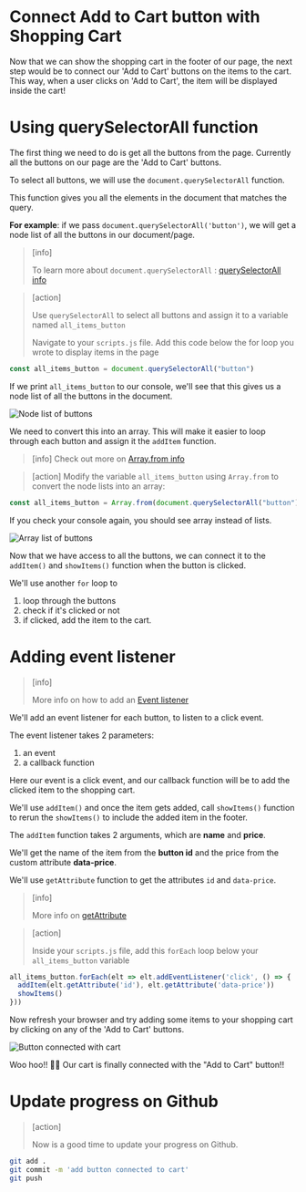 # Connect Add to Cart button with Shopping Cart

Now that we can show the shopping cart in the footer of our page, the next
step would be to connect our 'Add to Cart' buttons on the items to the cart.
This way, when a user clicks on 'Add to Cart', the item will be displayed inside
the cart!

# Using querySelectorAll function

The first thing we need to do is get all the buttons from the page. Currently all the buttons on our page are the 'Add to Cart' buttons.

To select all buttons, we will use the ```document.querySelectorAll``` function.

This function gives you all the elements in the document that matches the query.

**For example**: if we pass ```document.querySelectorAll('button')```, we will get a node list of all the buttons in our document/page.

> [info]
>
> To learn more about ```document.querySelectorAll``` :
[querySelectorAll info](https://developer.mozilla.org/en-US/docs/Web/API/Document/querySelectorAll)

<!--  -->

> [action]
>
> Use `querySelectorAll` to select all buttons and assign it to a variable named `all_items_button`
>
> Navigate to your `scripts.js` file. Add this code below the for loop you wrote to display items in the page
>
```js
const all_items_button = document.querySelectorAll("button")
```

If we print `all_items_button` to our console, we'll see that this gives us a node list of all the buttons in the document.

![Node list of buttons](assets/01_connect-addtocart_nodeList-buttons.png "Node list of buttons")

We need to convert this into an array. This will make it easier to loop through each button and assign it the `addItem` function.

> [info]
> Check out more on [Array.from info](https://developer.mozilla.org/en-US/docs/Web/JavaScript/Reference/Global_Objects/Array/from)

<!--  -->

> [action]
> Modify the variable `all_items_button` using `Array.from` to convert the node lists into an array:
>
```js
const all_items_button = Array.from(document.querySelectorAll("button"))
```

If you check your console again, you should see array instead of lists.

![Array list of buttons](assets/02_connect-addtocart_arrayList-buttons.png "Array list of buttons")

Now that we have access to all the buttons, we can connect it to the `addItem()` and `showItems()` function when the button is clicked.

We'll use another `for` loop to

 1. loop through the buttons
 1. check if it's clicked or not
 1. if clicked, add the item to the cart.

# Adding event listener

> [info]
>
> More info on how to add an [Event listener](https://www.w3schools.com/jsref/met_element_addeventlistener.asp)

We'll add an event listener for each button, to listen to a click event.

The event listener takes 2 parameters:

1. an event
1. a callback function

Here our event is a click event, and our callback function will be to add the clicked item to the shopping cart.

We'll use `addItem()` and once the item gets added, call `showItems()` function to rerun the `showItems()` to include the added item in the footer.

The `addItem` function takes 2 arguments, which are **name** and **price**.

We'll get the name of the item from the **button id** and the price from the custom attribute **data-price**.

We'll use `getAttribute` function to get the attributes `id` and `data-price`.

> [info]
>
> More info on [getAttribute](https://www.w3schools.com/jsref/met_element_getattribute.asp)

<!--  -->

> [action]
>
> Inside your `scripts.js` file, add this `forEach` loop below your `all_items_button` variable
>
```js
all_items_button.forEach(elt => elt.addEventListener('click', () => {
  addItem(elt.getAttribute('id'), elt.getAttribute('data-price'))
  showItems()
}))
```

Now refresh your browser and try adding some items to your shopping cart by clicking on any of the 'Add to Cart' buttons.

![Button connected with cart](assets/03_connect-addtocart_cart-connected.png "button connected with cart")

Woo hoo!! 🎉🎊 Our cart is finally connected with the "Add to Cart" button!!

# Update progress on Github
> [action]
>
> Now is a good time to update your progress on Github.
>
```bash
git add .
git commit -m 'add button connected to cart'
git push
```
